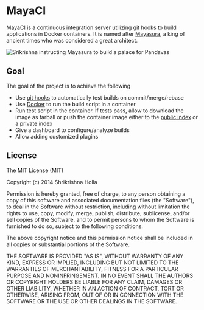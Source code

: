 MayaCI
======


[MayaCI](http://shrikrishnaholla.in/MayaCI) is a continuous integration server utilizing git hooks to build applications in Docker containers. It is named after [Mayāsura](http://en.wikipedia.org/wiki/Mayasura), a king of ancient times who was considered a great architect.

![Srikrishna instructing Mayasura to build a palace for Pandavas](http://upload.wikimedia.org/wikipedia/commons/e/e0/Krishna_orders_Mayasura_to_build_a_palace_for_the_Pandavas.jpg)

Goal
----
The goal of the project is to achieve the following  
- Use [git hooks](http://git-scm.com/book/en/Customizing-Git-Git-Hooks) to automatically test builds on commit/merge/rebase
- Use [Docker](http://docker.io) to run the build script in a container
- Run test script in the container. If tests pass, allow to download the image as tarball or push the container image either to the [public index](http://index.docker.io) or a private index
- Give a dashboard to configure/analyze builds
- Allow adding customized plugins

License
-------
The MIT License (MIT)

Copyright (c) 2014 Shrikrishna Holla

Permission is hereby granted, free of charge, to any person obtaining a copy of
this software and associated documentation files (the "Software"), to deal in
the Software without restriction, including without limitation the rights to
use, copy, modify, merge, publish, distribute, sublicense, and/or sell copies of
the Software, and to permit persons to whom the Software is furnished to do so,
subject to the following conditions:

The above copyright notice and this permission notice shall be included in all
copies or substantial portions of the Software.

THE SOFTWARE IS PROVIDED "AS IS", WITHOUT WARRANTY OF ANY KIND, EXPRESS OR
IMPLIED, INCLUDING BUT NOT LIMITED TO THE WARRANTIES OF MERCHANTABILITY, FITNESS
FOR A PARTICULAR PURPOSE AND NONINFRINGEMENT. IN NO EVENT SHALL THE AUTHORS OR
COPYRIGHT HOLDERS BE LIABLE FOR ANY CLAIM, DAMAGES OR OTHER LIABILITY, WHETHER
IN AN ACTION OF CONTRACT, TORT OR OTHERWISE, ARISING FROM, OUT OF OR IN
CONNECTION WITH THE SOFTWARE OR THE USE OR OTHER DEALINGS IN THE SOFTWARE.
